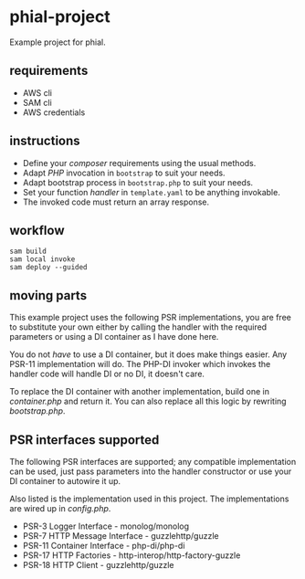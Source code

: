 # phial-project

Example project for phial.

## requirements

* AWS cli
* SAM cli
* AWS credentials

## instructions

* Define your _composer_ requirements using the usual methods.
* Adapt _PHP_ invocation in `bootstrap` to suit your needs.
* Adapt bootstrap process in `bootstrap.php` to suit your needs.
* Set your function _handler_ in `template.yaml` to be anything invokable.
* The invoked code must return an array response.

## workflow

```
sam build
sam local invoke
sam deploy --guided
```

## moving parts

This example project uses the following PSR implementations, you are free to substitute your own either by calling the handler with the required parameters or using a DI container as I have done here.

You do not _have_ to use a DI container, but it does make things easier. Any PSR-11 implementation will do. The PHP-DI invoker which invokes the handler code will handle DI or no DI, it doesn't care.

To replace the DI container with another implementation, build one in _container.php_ and return it. You can also replace all this logic by rewriting _bootstrap.php_.

## PSR interfaces supported

The following PSR interfaces are supported; any compatible implementation can be used, just pass parameters into the handler constructor or use your DI container to autowire it up.

Also listed is the implementation used in this project. The implementations are wired up in _config.php_.

* PSR-3 Logger Interface - monolog/monolog
* PSR-7 HTTP Message Interface - guzzlehttp/guzzle
* PSR-11 Container Interface - php-di/php-di
* PSR-17 HTTP Factories - http-interop/http-factory-guzzle
* PSR-18 HTTP Client - guzzlehttp/guzzle

